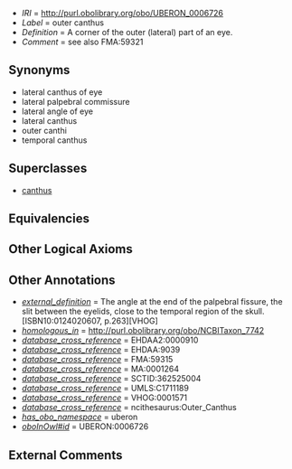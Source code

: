  * *IRI* = http://purl.obolibrary.org/obo/UBERON_0006726
 * *Label* = outer canthus
 * *Definition* = A corner of the outer (lateral) part of an eye.
 * *Comment* = see also FMA:59321

## Synonyms

 * lateral canthus of eye
 * lateral palpebral commissure
 * lateral angle of eye
 * lateral canthus
 * outer canthi
 * temporal canthus

## Superclasses

 * [canthus](../../UBERON/42/UBERON_0006742.md)

## Equivalencies


## Other Logical Axioms


## Other Annotations

 * *[external_definition](../../UBPROP/01/UBPROP_0000001.md)* = The angle at the end of the palpebral fissure, the slit between the eyelids, close to the temporal region of the skull. [ISBN10:0124020607, p.263][VHOG]
 * *[homologous_in](../../core#homologous/in/core#homologous_in.md)* = http://purl.obolibrary.org/obo/NCBITaxon_7742
 * *[database_cross_reference](../../ef/oboInOwl#hasDbXref.md)* = EHDAA2:0000910
 * *[database_cross_reference](../../ef/oboInOwl#hasDbXref.md)* = EHDAA:9039
 * *[database_cross_reference](../../ef/oboInOwl#hasDbXref.md)* = FMA:59315
 * *[database_cross_reference](../../ef/oboInOwl#hasDbXref.md)* = MA:0001264
 * *[database_cross_reference](../../ef/oboInOwl#hasDbXref.md)* = SCTID:362525004
 * *[database_cross_reference](../../ef/oboInOwl#hasDbXref.md)* = UMLS:C1711189
 * *[database_cross_reference](../../ef/oboInOwl#hasDbXref.md)* = VHOG:0001571
 * *[database_cross_reference](../../ef/oboInOwl#hasDbXref.md)* = ncithesaurus:Outer_Canthus
 * *[has_obo_namespace](../../ce/oboInOwl#hasOBONamespace.md)* = uberon
 * *[oboInOwl#id](../../id/oboInOwl#id.md)* = UBERON:0006726

## External Comments

